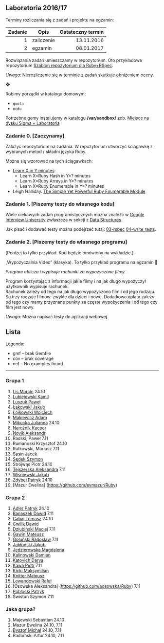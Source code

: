 ## Laboratoria  2016/17

Terminy rozliczania się z zadań i projektu na egzamin:

| Zadanie | Opis       | Ostateczny termin |
|--------:|----------- |------------------:|
| 1       | zaliczenie | 13.11.2016        |
| 2       | egzamin    | 08.01.2017        |

Rozwiązania zadań umieszczamy w repozytorium. Oto przykładowe repozytorium
[Szablon repozytorium dla Ruby+RSpec](https://github.com/egzamin/solutions-tar).

*Uwaga:*  Nierozliczenie się w terminie z zadań skutkuje obniżeniem oceny.

❖

Robimy porządki w katalogu domowym:

* `quota`
* `ncdu`

Potrzebne gemy instalujemy w katalogu **/var/sandbox/**  zob.
[Miejsce na dysku Sigma + Laboratoria](https://inf.ug.edu.pl/aktualizacje-serwera-sigma)

<!--
Może się przydać:

* [transfer.sh](https://transfer.sh/) –
  share your files

```sh
transfer() {
  curl --upload-file $1 https://transfer.sh/$(basename $1);
}
alias transfer=transfer
```
-->

### Zadanie 0. [Zaczynamy]

Założyć repozytorium na zadania. W repozytorium utworzyć ściągawkę
z wybranych metod / składni języka Ruby.

Można się wzorować na tych ściągawkach:

* [Learn X in Y minutes](http://learnxinyminutes.com/docs/ruby/):
  * Learn X=Ruby Hash in Y=? minutes
  * Learn X=Ruby Arrays in Y=? minutes
  * Learn X=Ruby Enumerable in Y=? minutes
* Leigh Halliday.
  [The Simple Yet Powerful Ruby Enumerable Module](https://blog.codeship.com/the-enumerable-module/)


### Zadanie 1. [Piszemy testy do własnego kodu]

Wiele ciekawych zadań programistycznych można znaleźć w [Google Interview University](https://github.com/jwasham/google-interview-university)  zwłaszcza w sekcji z [Data Structures](https://github.com/jwasham/google-interview-university#data-structures).

Jak pisać i dodawać testy można podejrzeć tutaj:
[03-rspec](labs/03-rspec/)  [04-write_tests](labs/04-write_tests/).


<!--
### 3. Doubles  mocks & stubs

> Integration tests tell **what**’s not working. But they are of no use in<br>
> **guessing where** the problem could be.<br>
> Unit tests are the sole tests that tell you **where** exactly the bug<br>
> is. To draw this information  they must run the method in a mocked<br>
> environment  where all other dependencies are supposed to correctly work.<br>
> <br>
> [What is the difference between integration and unit tests?](http://stackoverflow.com/questions/10752/what-is-the-difference-between-integration-and-unit-tests)

Testy piszemy do swojego kodu  jeśli ma to sens  lub do tego kodu
[06-integration_tests](https://github.com/egzamin/tar/tree/master/labs/06-integration_tests).
W testach jednostkowych użyć doubles/mocków/stubów.
-->

### Zadanie 2. [Piszemy testy do własnego programu]

[Poniżej to tylko przykład. Kod będzie omówiony na wykładzie.]

„Wypożyczalnia Video” (klasyka). To tylko przykład programu na egzamin :sparkling_heart:

*Program oblicza i wypisuje rachunki za wypożyczone filmy.*

Program korzystając z informacji jakie filmy i na jak długo
wypożyczył użytkownik wypisuje rachunek.<br>
Rachunek zależy od tego na jak długo wypożyczono film
i od jego rodzaju. Są trzy rodzaje filmów: zwykłe  dla dzieci
i nowe. Dodatkowo  opłata zależy od tego czy mamy przyznane
punkty za częste wypożyczenia i od tego czy film jest nowy.

*Uwaga:*  Można napisać testy do aplikacji webowej.


## Lista

Legenda:

* gmf – brak Gemfile
* cov – brak coverage
* nef – No examples found

----

### Grupa 1

1. [Lis Marcin](https://github.com/marcinlis0/Ruby) 24.10
1. [Lubiejewski Kamil](https://github.com/Lubu909/Ruby-lab)
1. [Luszuk Paweł](https://github.com/luszukpawel)
1. [Łąkowski Jakub](https://github.com/kubalakowski)
1. [Łojkowski Wojciech](https://github.com/wlojkowski/Singly_linked_list_Ruby)
1. [Makiewicz Adam](https://github.com/adammak2342/Ruby)
1. [Mikucka Julianna](https://github.com/LadyJuleczka/Ruby) 24.10
1. [Narożnik Kacper](https://github.com/knaroznik/Ruby_01Trees)
1. [Novik Aleksandr](https://github.com/AliaksandrN)
1. Radski, Paweł 7.11
1. Rumanoski Krzysztof 24.10
1. Rutkowski, Mariusz 7.11
1. [Sasin Jacek](https://github.com/jsasin)
1. [Sędek Szymon](https://github.com/GSun12)
1. Strójwąs Piotr 24.10
1. [Tejszerska Aleksandra](https://github.com/atejszerska) 7.11
1. [Wiśniewski Jakub](https://github.com/jawisniewski)
1. [Zdybel Patryk](https://github.com/DyuQ) 24.10
1. [Mazur Ewelina] (https://github.com/evmazur/Ruby)


### Grupa 2

1. [Adler Patryk](https://github.com/adlerpoland/Ruby) 24.10
1. [Banaszek Dawid](https://github.com/dbanaszek/tar-1) 7.11
1. [Cabaj Tomasz](https://github.com/tcabaj/Ruby) 24.10
1. [Cwilik Dawid](https://github.com/jodanpotasu/RubyZajecia)
1. [Dziubiński Maciej](https://github.com/mdziub/ruby.git) 7.11
1. [Gawin Mateusz](https://github.com/matgawin/ruby-lab)
1. [Gołuński Radosław](https://github.com/RGolun/Ruby) 7.11
1. [Jabłoński Jakub](https://github.com/jakjablonski/rubbb)
1. [Jędzierowska Magdalena](https://github.com/MagdalenaJedzierowska/TAR_Projekty)
1. [Kalinowski Damian](https://github.com/lafreak/ruby)
1. [Katovich Darya](https://github.com/dkotowicz/ruby)
1. [Kawa Piotr](https://gitlab.com/aurustius/ruby-project) 7.11
1. [Kicki Maksymilian](https://github.com/mkicki/Ruby)
1. [Knitter Mateusz](https://github.com/supperbull/RubyMateuszKnitter)
1. [Lewandowski Rafał](https://github.com/alejafiem/projekty-ruby)
1. [Osowska Aleksandra] (https://github.com/aosowska/Ruby) 7.11
1. [Pobłocki Patryk](https://github.com/ppoblocki/tar)
1. Świstun Szymon 7.11


### Jaka grupa?

1. Majewski Sebastian 24.10
1. Mazur Ewelina 24.10, 7.11
1. [Byszof Michał](https://github.com/mbyszof/Ruby_2016-2017) 24.10, 7.11
1. Radomski Artur 24.10, 7.11
